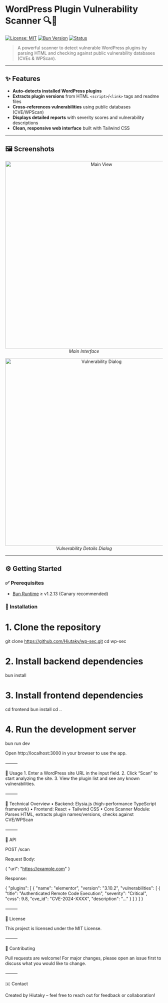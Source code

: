 # WordPress Plugin Vulnerability Scanner 🔍🔐

[![License: MIT](https://img.shields.io/badge/License-MIT-green.svg)](LICENSE)
[![Bun Version](https://img.shields.io/badge/Bun-≥1.2.13-yellow.svg)](https://bun.sh/)
[![Status](https://img.shields.io/badge/Project-Active-brightgreen.svg)](#)

> A powerful scanner to detect vulnerable WordPress plugins by parsing HTML and checking against public vulnerability databases (CVEs & WPScan).

---

## ✨ Features

- **Auto-detects installed WordPress plugins**
- **Extracts plugin versions** from HTML `<script>`/`<link>` tags and readme files
- **Cross-references vulnerabilities** using public databases (CVE/WPScan)
- **Displays detailed reports** with severity scores and vulnerability descriptions
- **Clean, responsive web interface** built with Tailwind CSS

---

## 🖼️ Screenshots

<p align="center">
  <img src="https://camo.githubusercontent.com/9f40e8d7f54b65b9d96feeb7a3787e4dc3a9f442cc27932f3fc238bcd1c93e17/68747470733a2f2f7261772e67697468756275736572636f6e74656e742e636f6d2f48697574616b792f77702d7365632f6d61696e2f7075626c69632f73637265656e2d312e706e67" alt="Main View" width="600"/>
  <br/>
  <em>Main Interface</em>
</p>

<p align="center">
  <img src="https://camo.githubusercontent.com/6db030dc7dc51175a093b33dc1fc2eddb58aa4524ceaf24c8a88234cb8c6a33d/68747470733a2f2f7261772e67697468756275736572636f6e74656e742e636f6d2f48697574616b792f77702d7365632f6d61696e2f7075626c69632f73637265656e2d322e706e67" alt="Vulnerability Dialog" width="600"/>
  <br/>
  <em>Vulnerability Details Dialog</em>
</p>

---

## ⚙️ Getting Started

### ✅ Prerequisites

- [Bun Runtime](https://bun.sh/) ≥ v1.2.13 (Canary recommended)

### 🚀 Installation


# 1. Clone the repository
git clone https://github.com/Hiutaky/wp-sec.git
cd wp-sec

# 2. Install backend dependencies
bun install

# 3. Install frontend dependencies
cd frontend
bun install
cd ..

# 4. Run the development server
bun run dev


Open http://localhost:3000 in your browser to use the app.

⸻

🧪 Usage
	1.	Enter a WordPress site URL in the input field.
	2.	Click “Scan” to start analyzing the site.
	3.	View the plugin list and see any known vulnerabilities.

⸻

🧠 Technical Overview
	•	Backend: Elysia.js (high-performance TypeScript framework)
	•	Frontend: React + Tailwind CSS
	•	Core Scanner Module: Parses HTML, extracts plugin names/versions, checks against CVE/WPScan

⸻

 📡 API

 POST /scan

 Request Body:

{
  "url": "https://example.com"
}

Response:

{
  "plugins": [
    {
      "name": "elementor",
      "version": "3.10.2",
      "vulnerabilities": [
        {
          "title": "Authenticated Remote Code Execution",
          "severity": "Critical",
          "cvss": 9.8,
          "cve_id": "CVE-2024-XXXX",
          "description": "..."
        }
      ]
    }
  ]
}


⸻

📄 License

This project is licensed under the MIT License.

⸻

🙌 Contributing

Pull requests are welcome! For major changes, please open an issue first to discuss what you would like to change.

⸻

✉️ Contact

Created by Hiutaky – feel free to reach out for feedback or collaboration!
